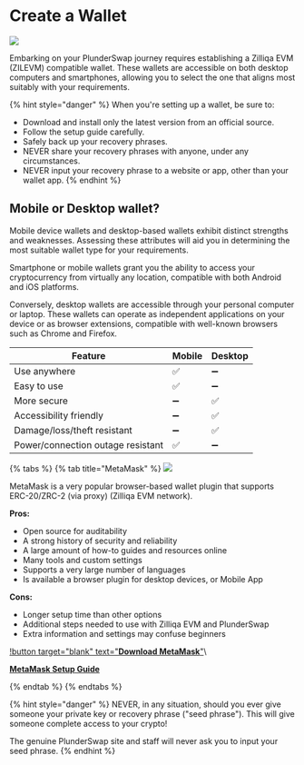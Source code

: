 # Create a Wallet

![](../../.gitbook/assets/PS_HT_Create_Crypto_Wallet.png)

Embarking on your PlunderSwap journey requires establishing a Zilliqa EVM (ZILEVM) compatible wallet. These wallets are accessible on both desktop computers and smartphones, allowing you to select the one that aligns most suitably with your requirements.

{% hint style="danger" %}
When you're setting up a wallet, be sure to:

* Download and install only the latest version from an official source.
* Follow the setup guide carefully.
* Safely back up your recovery phrases.
* NEVER share your recovery phrases with anyone, under any circumstances.
* NEVER input your recovery phrase to a website or app, other than your wallet app.
{% endhint %}

## Mobile or Desktop wallet?

Mobile device wallets and desktop-based wallets exhibit distinct strengths and weaknesses. Assessing these attributes will aid you in determining the most suitable wallet type for your requirements.

Smartphone or mobile wallets grant you the ability to access your cryptocurrency from virtually any location, compatible with both Android and iOS platforms.

Conversely, desktop wallets are accessible through your personal computer or laptop. These wallets can operate as independent applications on your device or as browser extensions, compatible with well-known browsers such as Chrome and Firefox.


| Feature                           | Mobile  | Desktop |
| --------------------------------- | ------  | ------- |
| Use anywhere                      | ✅      | ➖       |
| Easy to use                       | ✅      | ➖       |
| More secure                       | ➖      | ✅       |
| Accessibility friendly            | ➖      | ✅       |
| Damage/loss/theft resistant       | ➖      | ✅       |
| Power/connection outage resistant | ✅      | ➖       |

{% tabs %}
{% tab title="MetaMask" %}
![](<../../.gitbook/assets/image (33) (3) (4) (5) (1) (1) (1) (1) (1) (1) (1).png>)

MetaMask is a very popular browser-based wallet plugin that supports ERC-20/ZRC-2 (via proxy) (Zilliqa EVM network).

​**Pros:**

* Open source for auditability
* A strong history of security and reliability
* A large amount of how-to guides and resources online
* Many tools and custom settings
* Supports a very large number of languages
* Is available a browser plugin for desktop devices, or Mobile App

**Cons:**

* Longer setup time than other options
* Additional steps needed to use with Zilliqa EVM and PlunderSwap
* Extra information and settings may confuse beginners

[!button target="blank" text="**Download MetaMask**"](https://metamask.io/download.html)\

[**MetaMask Setup Guide**](https://docs.plunderswap.com/get-started/connection-guide)

{% endtab %}
{% endtabs %}

{% hint style="danger" %}
NEVER, in any situation, should you ever give someone your private key or recovery phrase ("seed phrase"). This will give someone complete access to your crypto!

The genuine PlunderSwap site and staff will never ask you to input your seed phrase.
{% endhint %}
